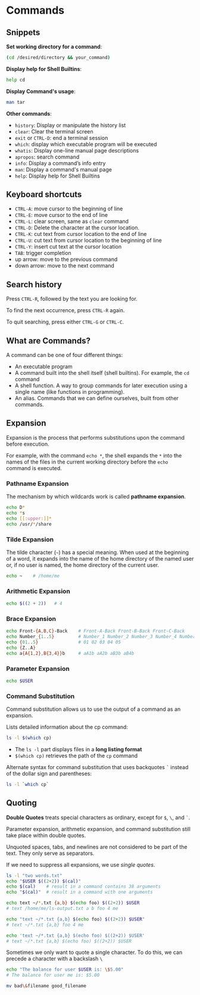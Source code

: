 # Commands

## Snippets

**Set working directory for a command**:
```sh
(cd /desired/directory && your_command)
```

**Display help for Shell Builtins**:
```sh
help cd
```

**Display Command's usage**:
```sh
man tar
```

**Other commands**:
- `history`: Display or manipulate the history list
- `clear`: Clear the terminal screen
- `exit` or `CTRL-D`: end a terminal session
- `which`: display which executable program will be executed
- `whatis`: Display one-line manual page descriptions
- `apropos`: search command
- `info`: Display a command’s info entry
- `man`: Display a command's manual page
- `help`: Display help for Shell Builtins


## Keyboard shortcuts

- `CTRL-A`: move cursor to the beginning of line
- `CTRL-E`: move cursor to the end of line
- `CTRL-L`: clear screen, same as `clear` command
- `CTRL-D`: Delete the character at the cursor location.
- `CTRL-K`: cut text from cursor location to the end of line
- `CTRL-U`: cut text from cursor location to the beginning of line
- `CTRL-Y`: insert cut text at the cursor location
- `TAB`: trigger completion
- up arrow: move to the previous command
- down arrow: move to the next command


## Search history

Press `CTRL-R`, followed by the text you are looking for.

To find the next occurrence, press `CTRL-R` again.

To quit searching, press either `CTRL-G` or `CTRL-C`.


## What are Commands?

A command can be one of four different things:
- An executable program
- A command built into the shell itself (shell builtins). For example, the `cd` command
- A shell function. A way to group commands for later execution using a single name (like functions in programming).
- An alias. Commands that we can define ourselves, built from other commands.


## Expansion

Expansion is the process that performs substitutions upon the command before execution.

For example, with the command `echo *`, the shell expands the `*`  into  the names of the files in the current working directory before the `echo` command is executed.

### Pathname Expansion

The mechanism by which wildcards work is called **pathname expansion**.

```sh
echo D*
echo *s
echo [[:upper:]]*
echo /usr/*/share
```

### Tilde Expansion

The tilde character (`~`) has a special meaning. When used at the beginning of a word, it expands into the name of the home directory of the named user or, if no user is named, the home directory of the current user.

```sh
echo ~    # /home/me
```

### Arithmetic Expansion
```sh
echo $((2 + 2))   # 4
```

### Brace Expansion
```sh
echo Front-{A,B,C}-Back    # Front-A-Back Front-B-Back Front-C-Back
echo Number_{1..5}         # Number_1 Number_2 Number_3 Number_4 Number_5
echo {01..5}               # 01 02 03 04 05
echo {Z..A}
echo a{A{1,2},B{3,4}}b     # aA1b aA2b aB3b aB4b
```

### Parameter Expansion
```sh
echo $USER
```

### Command Substitution

Command substitution allows us to use the output of a command as an expansion.

Lists detailed information about the cp command:

```sh
ls -l $(which cp)
```
- The `ls -l` part displays files in a **long listing format**
- `$(which cp)` retrieves the path of the `cp` command

Alternate syntax for command substitution that uses backquotes `` ` `` instead of the dollar sign and parentheses:

```sh
ls -l `which cp`
```

## Quoting

**Double Quotes** treats special characters as ordinary, except for `$`, `\`, and `` ` ``.

Parameter expansion, arithmetic expansion, and command substitution still take place within double quotes.

Unquoted spaces, tabs, and newlines are not considered to be part of the text. They only serve as separators.

If we need to suppress all expansions, we use *single quotes*.

```sh
ls -l "two words.txt"
echo "$USER $((2+2)) $(cal)"
echo $(cal)    # result in a command contains 38 arguments
echo "$(cal)"  # result in a command with one arguments

echo text ~/*.txt {a,b} $(echo foo) $((2+2)) $USER
# text /home/me/ls-output.txt a b foo 4 me

echo "text ~/*.txt {a,b} $(echo foo) $((2+2)) $USER"
# text ~/*.txt {a,b} foo 4 me

echo 'text ~/*.txt {a,b} $(echo foo) $((2+2)) $USER'
# text ~/*.txt {a,b} $(echo foo) $((2+2)) $USER
```

Sometimes we only want to quote a single character. To do this, we can precede a character with a backslash `\`

```sh
echo "The balance for user $USER is: \$5.00"
# The balance for user me is: $5.00

mv bad\&filename good_filename
```
